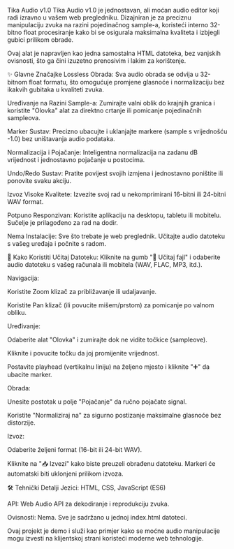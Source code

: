 Tika Audio v1.0
Tika Audio v1.0 je jednostavan, ali moćan audio editor koji radi izravno u vašem web pregledniku. Dizajniran je za preciznu manipulaciju zvuka na razini pojedinačnog sample-a, koristeći interno 32-bitno float procesiranje kako bi se osigurala maksimalna kvaliteta i izbjegli gubici prilikom obrade.

Ovaj alat je napravljen kao jedna samostalna HTML datoteka, bez vanjskih ovisnosti, što ga čini izuzetno prenosivim i lakim za korištenje.

<!-- Ovdje možete staviti screenshot aplikacije -->

✨ Glavne Značajke
Lossless Obrada: Sva audio obrada se odvija u 32-bitnom float formatu, što omogućuje promjene glasnoće i normalizaciju bez ikakvih gubitaka u kvaliteti zvuka.

Uređivanje na Razini Sample-a: Zumirajte valni oblik do krajnjih granica i koristite "Olovka" alat za direktno crtanje ili pomicanje pojedinačnih sampleova.

Marker Sustav: Precizno ubacujte i uklanjajte markere (sample s vrijednošću -1.0) bez uništavanja audio podataka.

Normalizacija i Pojačanje: Inteligentna normalizacija na zadanu dB vrijednost i jednostavno pojačanje u postocima.

Undo/Redo Sustav: Pratite povijest svojih izmjena i jednostavno poništite ili ponovite svaku akciju.

Izvoz Visoke Kvalitete: Izvezite svoj rad u nekomprimirani 16-bitni ili 24-bitni WAV format.

Potpuno Responzivan: Koristite aplikaciju na desktopu, tabletu ili mobitelu. Sučelje je prilagođeno za rad na dodir.

Nema Instalacije: Sve što trebate je web preglednik. Učitajte audio datoteku s vašeg uređaja i počnite s radom.

🚀 Kako Koristiti
Učitaj Datoteku: Kliknite na gumb "📂 Učitaj fajl" i odaberite audio datoteku s vašeg računala ili mobitela (WAV, FLAC, MP3, itd.).

Navigacija:

Koristite Zoom klizač za približavanje ili udaljavanje.

Koristite Pan klizač (ili povucite mišem/prstom) za pomicanje po valnom obliku.

Uređivanje:

Odaberite alat "Olovka" i zumirajte dok ne vidite točkice (sampleove).

Kliknite i povucite točku da joj promijenite vrijednost.

Postavite playhead (vertikalnu liniju) na željeno mjesto i kliknite "➕" da ubacite marker.

Obrada:

Unesite postotak u polje "Pojačanje" da ručno pojačate signal.

Koristite "Normaliziraj na" za sigurno postizanje maksimalne glasnoće bez distorzije.

Izvoz:

Odaberite željeni format (16-bit ili 24-bit WAV).

Kliknite na "📥 Izvezi" kako biste preuzeli obrađenu datoteku. Markeri će automatski biti uklonjeni prilikom izvoza.

🛠️ Tehnički Detalji
Jezici: HTML, CSS, JavaScript (ES6)

API: Web Audio API za dekodiranje i reprodukciju zvuka.

Ovisnosti: Nema. Sve je sadržano u jednoj index.html datoteci.

Ovaj projekt je demo i služi kao primjer kako se moćne audio manipulacije mogu izvesti na klijentskoj strani koristeći moderne web tehnologije.
